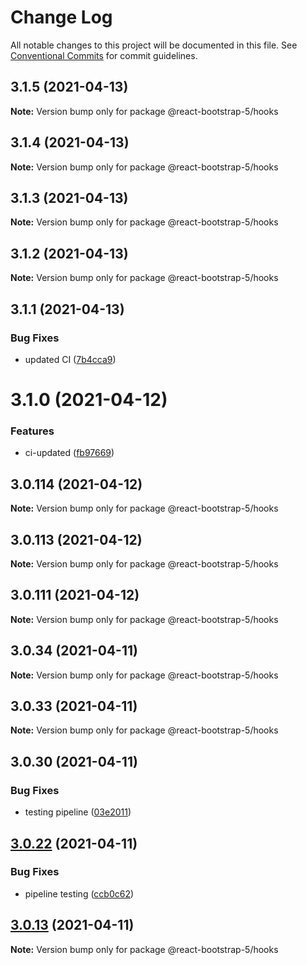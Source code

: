 # Change Log

All notable changes to this project will be documented in this file.
See [Conventional Commits](https://conventionalcommits.org) for commit guidelines.

## 3.1.5 (2021-04-13)

**Note:** Version bump only for package @react-bootstrap-5/hooks

## 3.1.4 (2021-04-13)

**Note:** Version bump only for package @react-bootstrap-5/hooks

## 3.1.3 (2021-04-13)

**Note:** Version bump only for package @react-bootstrap-5/hooks

## 3.1.2 (2021-04-13)

**Note:** Version bump only for package @react-bootstrap-5/hooks

## 3.1.1 (2021-04-13)

### Bug Fixes

- updated CI ([7b4cca9](https://github.com/appsparkler/my-storybooks/commit/7b4cca9b3ed597de042e40be4de5930b1ec01568))

# 3.1.0 (2021-04-12)

### Features

- ci-updated ([fb97669](https://github.com/appsparkler/my-storybooks/commit/fb97669dabd916d5cfb7a8b79637073ce593c185))

## 3.0.114 (2021-04-12)

**Note:** Version bump only for package @react-bootstrap-5/hooks

## 3.0.113 (2021-04-12)

**Note:** Version bump only for package @react-bootstrap-5/hooks

## 3.0.111 (2021-04-12)

**Note:** Version bump only for package @react-bootstrap-5/hooks

## 3.0.34 (2021-04-11)

**Note:** Version bump only for package @react-bootstrap-5/hooks

## 3.0.33 (2021-04-11)

**Note:** Version bump only for package @react-bootstrap-5/hooks

## 3.0.30 (2021-04-11)

### Bug Fixes

- testing pipeline ([03e2011](https://github.com/appsparkler/my-storybooks/commit/03e2011ff209ade4e9d902a9ce9cb52e0786f82d))

## [3.0.22](https://github.com/appsparkler/my-storybooks/compare/v3.0.21...v3.0.22) (2021-04-11)

### Bug Fixes

- pipeline testing ([ccb0c62](https://github.com/appsparkler/my-storybooks/commit/ccb0c62e509f73caad3292011cd4e8584f4004ba))

## [3.0.13](https://github.com/appsparkler/my-storybooks/compare/v3.0.12...v3.0.13) (2021-04-11)

**Note:** Version bump only for package @react-bootstrap-5/hooks
